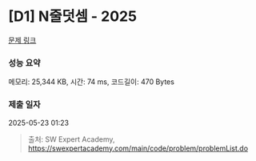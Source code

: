 # [D1] N줄덧셈 - 2025 

[문제 링크](https://swexpertacademy.com/main/code/problem/problemDetail.do?contestProbId=AV5QFZtaAscDFAUq) 

### 성능 요약

메모리: 25,344 KB, 시간: 74 ms, 코드길이: 470 Bytes

### 제출 일자

2025-05-23 01:23



> 출처: SW Expert Academy, https://swexpertacademy.com/main/code/problem/problemList.do
